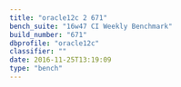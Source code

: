 ```yaml
---
title: "oracle12c 2 671"
bench_suite: "16w47 CI Weekly Benchmark"
build_number: "671"
dbprofile: "oracle12c"
classifier: ""
date: 2016-11-25T13:19:09
type: "bench"
---
```

